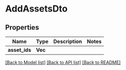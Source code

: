 # AddAssetsDto

## Properties

Name | Type | Description | Notes
------------ | ------------- | ------------- | -------------
**asset_ids** | **Vec<String>** |  | 

[[Back to Model list]](../README.md#documentation-for-models) [[Back to API list]](../README.md#documentation-for-api-endpoints) [[Back to README]](../README.md)


